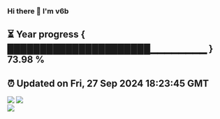### Hi there 👋  I'm v6b  
⏳ Year progress { ██████████████████████▁▁▁▁▁▁▁▁ } 73.98 %
---
⏰ Updated on Fri, 27 Sep 2024 18:23:45 GMT
---
![](https://github-readme-stats.vercel.app/api?username=v6b&bg_color=30,e96443,904e95&title_color=fff&text_color=fff&layout=compact)
![](https://github-readme-stats.vercel.app/api/top-langs/?username=v6b&layout=compact&bg_color=30,e96443,904e95&title_color=fff&text_color=fff)  
![](https://gcore.jsdelivr.net/gh/v6b/v6b@main/assets/github-contribution-grid-snake.svg)

